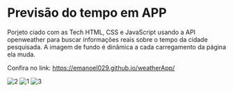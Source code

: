 # Previsão do tempo em APP #

<p>Porjeto ciado com as Tech HTML, CSS e JavaScript usando a API openweather para buscar informações reais sobre o tempo da cidade pesquisada. A imagem de fundo é dinâmica a cada carregamento da página ela muda. </p>

Confira no link: https://emanoel029.github.io/weatherApp/


![2](https://github.com/Emanoel029/weatherApp/assets/138140487/1389a94a-aa3d-4de1-8e37-accbecd1b553)
![1](https://github.com/Emanoel029/weatherApp/assets/138140487/03fe2aba-76ec-48ce-9354-3ba87be3ebb3)
![3](https://github.com/Emanoel029/weatherApp/assets/138140487/b4cf8509-01ee-4628-a083-d078ea87462a)


